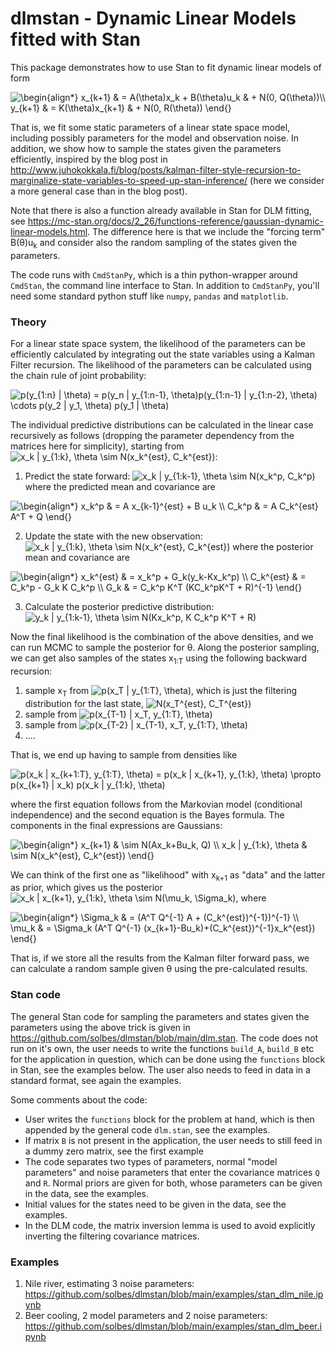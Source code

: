 # dlmstan - Dynamic Linear Models fitted with Stan

This package demonstrates how to use Stan to fit dynamic linear models of form

<img src="https://latex.codecogs.com/gif.latex?\begin{align*}&space;x_{k&plus;1}&space;&&space;=&space;A(\theta)x_k&space;&plus;&space;B(\theta)u_k&space;&&space;&plus;&space;N(0,&space;Q(\theta))\\&space;y_{k&plus;1}&space;&&space;=&space;K(\theta)x_{k&plus;1}&space;&&space;&plus;&space;N(0,&space;R(\theta))&space;\end{}" title="\begin{align*} x_{k+1} & = A(\theta)x_k + B(\theta)u_k & + N(0, Q(\theta))\\ y_{k+1} & = K(\theta)x_{k+1} & + N(0, R(\theta)) \end{}" />

That is, we fit some static parameters of a linear state space model, including possibly parameters for the model and observation noise. In addition, we show how to sample the states given the parameters efficiently, inspired by the blog post in <url>http://www.juhokokkala.fi/blog/posts/kalman-filter-style-recursion-to-marginalize-state-variables-to-speed-up-stan-inference/</url> (here we consider a more general case than in the blog post).

Note that there is also a function already available in Stan for DLM fitting, see <url>https://mc-stan.org/docs/2_26/functions-reference/gaussian-dynamic-linear-models.html</url>. The difference here is that we include the "forcing term" B(&theta;)u<sub>k</sub> and consider also the random sampling of the states given the parameters.

The code runs with `CmdStanPy`, which is a thin python-wrapper around `CmdStan`, the command line interface to Stan. In addition to `CmdStanPy`, you'll need some standard python stuff like `numpy`, `pandas` and `matplotlib`.

### Theory

For a linear state space system, the likelihood of the parameters can be efficiently calculated by integrating out the state variables using a Kalman Filter recursion. The likelihood of the parameters can be calculated using the chain rule of joint probability:

<img src="https://latex.codecogs.com/gif.latex?p(y_{1:n}&space;|&space;\theta)&space;=&space;p(y_n&space;|&space;y_{1:n-1},&space;\theta)p(y_{1:n-1}&space;|&space;y_{1:n-2},&space;\theta)&space;\cdots&space;p(y_2&space;|&space;y_1,&space;\theta)&space;p(y_1&space;|&space;\theta)" title="p(y_{1:n} | \theta) = p(y_n | y_{1:n-1}, \theta)p(y_{1:n-1} | y_{1:n-2}, \theta) \cdots p(y_2 | y_1, \theta) p(y_1 | \theta)" />

The individual predictive distributions can be calculated in the linear case recursively as follows (dropping the parameter dependency from the matrices here for simplicity), starting from <img src="https://latex.codecogs.com/gif.latex?x_k&space;|&space;y_{1:k},&space;\theta&space;\sim&space;N(x_k^{est},&space;C_k^{est})" title="x_k | y_{1:k}, \theta \sim N(x_k^{est}, C_k^{est})" />:

1) Predict the state forward: <img src="https://latex.codecogs.com/gif.latex?x_k&space;|&space;y_{1:k-1},&space;\theta&space;\sim&space;N(x_k^p,&space;C_k^p)" title="x_k | y_{1:k-1}, \theta \sim N(x_k^p, C_k^p)" /> where the predicted mean and covariance are 

<img src="https://latex.codecogs.com/gif.latex?\begin{align*}&space;x_k^p&space;&&space;=&space;A&space;x_{k-1}^{est}&space;&plus;&space;B&space;u_k&space;\\&space;C_k^p&space;&&space;=&space;A&space;C_k^{est}&space;A^T&space;&plus;&space;Q&space;\end{}" title="\begin{align*} x_k^p & = A x_{k-1}^{est} + B u_k \\ C_k^p & = A C_k^{est} A^T + Q \end{}" />

2) Update the state with the new observation: <img src="https://latex.codecogs.com/gif.latex?x_k&space;|&space;y_{1:k},&space;\theta&space;\sim&space;N(x_k^{est},&space;C_k^{est})" title="x_k | y_{1:k}, \theta \sim N(x_k^{est}, C_k^{est})" /> where the posterior mean and covariance are

<img src="https://latex.codecogs.com/gif.latex?\begin{align*}&space;x_k^{est}&space;&&space;=&space;x_k^p&space;&plus;&space;G_k(y_k-Kx_k^p)&space;\\&space;C_k^{est}&space;&&space;=&space;C_k^p&space;-&space;G_k&space;K&space;C_k^p&space;\\&space;G_k&space;&&space;=&space;C_k^p&space;K^T&space;(KC_k^pK^T&space;&plus;&space;R)^{-1}&space;\end{}" title="\begin{align*} x_k^{est} & = x_k^p + G_k(y_k-Kx_k^p) \\ C_k^{est} & = C_k^p - G_k K C_k^p \\ G_k & = C_k^p K^T (KC_k^pK^T + R)^{-1} \end{}" />

3) Calculate the posterior predictive distribution: <img src="https://latex.codecogs.com/gif.latex?y_k&space;|&space;y_{1:k-1},&space;\theta&space;\sim&space;N(Kx_k^p,&space;K&space;C_k^p&space;K^T&space;&plus;&space;R)" title="y_k | y_{1:k-1}, \theta \sim N(Kx_k^p, K C_k^p K^T + R)" />

Now the final likelihood is the combination of the above densities, and we can run MCMC to sample the posterior for &theta;. Along the posterior sampling, we can get also samples of the states x<sub>1:T</sub> using the following backward recursion:

1) sample x<sub>T</sub> from <img src="https://latex.codecogs.com/gif.latex?p(x_T&space;|&space;y_{1:T},&space;\theta)" title="p(x_T | y_{1:T}, \theta)" />, which is just the filtering distribution for the last state, <img src="https://latex.codecogs.com/gif.latex?N(x_T^{est},&space;C_T^{est})" title="N(x_T^{est}, C_T^{est})" />
2) sample from <img src="https://latex.codecogs.com/gif.latex?p(x_{T-1}&space;|&space;x_T,&space;y_{1:T},&space;\theta)" title="p(x_{T-1} | x_T, y_{1:T}, \theta)" />
3) sample from <img src="https://latex.codecogs.com/gif.latex?p(x_{T-2}&space;|&space;x_{T-1},&space;x_T,&space;y_{1:T},&space;\theta)" title="p(x_{T-2} | x_{T-1}, x_T, y_{1:T}, \theta)" />
4) ....

That is, we end up having to sample from densities like 

<img src="https://latex.codecogs.com/gif.latex?p(x_k&space;|&space;x_{k&plus;1:T},&space;y_{1:T},&space;\theta)&space;=&space;p(x_k&space;|&space;x_{k&plus;1},&space;y_{1:k},&space;\theta)&space;\propto&space;p(x_{k&plus;1}&space;|&space;x_k)&space;p(x_k&space;|&space;y_{1:k},&space;\theta)" title="p(x_k | x_{k+1:T}, y_{1:T}, \theta) = p(x_k | x_{k+1}, y_{1:k}, \theta) \propto p(x_{k+1} | x_k) p(x_k | y_{1:k}, \theta)" />

where the first equation follows from the Markovian model (conditional independence) and the second equation is the Bayes formula. The components in the final expressions are Gaussians:

<img src="https://latex.codecogs.com/gif.latex?\begin{align*}&space;x_{k&plus;1}&space;&&space;\sim&space;N(Ax_k&plus;Bu_k,&space;Q)&space;\\&space;x_k&space;|&space;y_{1:k},&space;\theta&space;&&space;\sim&space;N(x_k^{est},&space;C_k^{est})&space;\end{}" title="\begin{align*} x_{k+1} & \sim N(Ax_k+Bu_k, Q) \\ x_k | y_{1:k}, \theta & \sim N(x_k^{est}, C_k^{est}) \end{}" />

We can think of the first one as "likelihood" with x<sub>k+1</sub> as "data" and the latter as prior, which gives us the posterior <img src="https://latex.codecogs.com/gif.latex?x_k&space;|&space;x_{k&plus;1},&space;y_{1:k},&space;\theta&space;\sim&space;N(\mu_k,&space;\Sigma_k)" title="x_k | x_{k+1}, y_{1:k}, \theta \sim N(\mu_k, \Sigma_k)" />, where

<img src="https://latex.codecogs.com/gif.latex?\begin{align*}&space;\Sigma_k&space;&&space;=&space;(A^T&space;Q^{-1}&space;A&space;&plus;&space;(C_k^{est})^{-1})^{-1}&space;\\&space;\mu_k&space;&&space;=&space;\Sigma_k&space;(A^T&space;Q^{-1}&space;(x_{k&plus;1}-Bu_k)&plus;(C_k^{est})^{-1}x_k^{est})&space;\end{}" title="\begin{align*} \Sigma_k & = (A^T Q^{-1} A + (C_k^{est})^{-1})^{-1} \\ \mu_k & = \Sigma_k (A^T Q^{-1} (x_{k+1}-Bu_k)+(C_k^{est})^{-1}x_k^{est}) \end{}" />

That is, if we store all the results from the Kalman filter forward pass, we can calculate a random sample given &theta; using the pre-calculated results.

### Stan code

The general Stan code for sampling the parameters and states given the parameters using the above trick is given in <url>https://github.com/solbes/dlmstan/blob/main/dlm.stan</url>. The code does not run on it's own, the user needs to write the functions `build_A`, `build_B` etc for the application in question, which can be done using the `functions` block in Stan, see the examples below. The user also needs to feed in data in a standard format, see again the examples.

Some comments about the code:
- User writes the `functions` block for the problem at hand, which is then appended by the general code `dlm.stan`, see the examples.
- If matrix `B` is not present in the application, the user needs to still feed in a dummy zero matrix, see the first example
- The code separates two types of parameters, normal "model parameters" and noise parameters that enter the covariance matrices `Q` and `R`. Normal priors are given for both, whose parameters can be given in the data, see the examples.
- Initial values for the states need to be given in the data, see the examples.
- In the DLM code, the matrix inversion lemma is used to avoid explicitly inverting the filtering covariance matrices.

### Examples

1) Nile river, estimating 3 noise parameters: <url>https://github.com/solbes/dlmstan/blob/main/examples/stan_dlm_nile.ipynb</url>
2) Beer cooling, 2 model parameters and 2 noise parameters: <url>https://github.com/solbes/dlmstan/blob/main/examples/stan_dlm_beer.ipynb</url>

